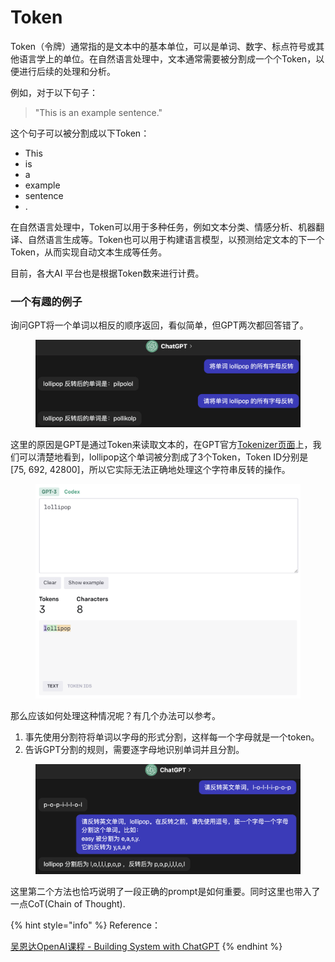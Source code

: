 # Token

Token（令牌）通常指的是文本中的基本单位，可以是单词、数字、标点符号或其他语言学上的单位。在自然语言处理中，文本通常需要被分割成一个个Token，以便进行后续的处理和分析。

例如，对于以下句子：

> "This is an example sentence."

这个句子可以被分割成以下Token：

* This
* is
* a
* example
* sentence
* .

在自然语言处理中，Token可以用于多种任务，例如文本分类、情感分析、机器翻译、自然语言生成等。Token也可以用于构建语言模型，以预测给定文本的下一个Token，从而实现自动文本生成等任务。

目前，各大AI 平台也是根据Token数来进行计费。



### 一个有趣的例子

询问GPT将一个单词以相反的顺序返回，看似简单，但GPT两次都回答错了。

<figure><img src="../../.gitbook/assets/image (7).png" alt=""><figcaption></figcaption></figure>

这里的原因是GPT是通过Token来读取文本的，在GPT官方[Tokenizer页面](https://platform.openai.com/tokenizer)上，我们可以清楚地看到，lollipop这个单词被分割成了3个Token，Token ID分别是 \[75, 692, 42800]，所以它实际无法正确地处理这个字符串反转的操作。

<figure><img src="../../.gitbook/assets/image (2).png" alt=""><figcaption></figcaption></figure>

那么应该如何处理这种情况呢？有几个办法可以参考。

1. 事先使用分割符将单词以字母的形式分割，这样每一个字母就是一个token。
2. 告诉GPT分割的规则，需要逐字母地识别单词并且分割。

<figure><img src="../../.gitbook/assets/image (1).png" alt=""><figcaption></figcaption></figure>

这里第二个方法也恰巧说明了一段正确的prompt是如何重要。同时这里也带入了一点CoT(Chain of Thought).





{% hint style="info" %}
Reference：

[吴恩达OpenAI课程 - Building System with ChatGPT](https://www.deeplearning.ai/short-courses/building-systems-with-chatgpt/)
{% endhint %}
